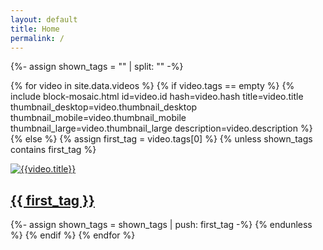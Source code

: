 ```yaml
---
layout: default
title: Home
permalink: /
---
```


<div class="grid">
  {%- assign shown_tags = "" | split: "" -%}

  {% for video in site.data.videos %}
    {% if video.tags == empty %}
      {% include block-mosaic.html
          id=video.id
          hash=video.hash
          title=video.title
          thumbnail_desktop=video.thumbnail_desktop
          thumbnail_mobile=video.thumbnail_mobile
          thumbnail_large=video.thumbnail_large
          description=video.description %}
    {% else %}
      {% assign first_tag = video.tags[0] %}
      {% unless shown_tags contains first_tag %}
        <div class="grid-item-mosaic link" data-id="{{video.id}}">
          <a href="{{ '/' | append: first_tag | relative_url }}">
            <img
              src="{{video.thumbnail_desktop}}"
              srcset="
                  {{video.thumbnail_mobile}} 640w,
                  {{video.thumbnail_desktop}} 960w,
                  {{video.thumbnail_large}} 1280w"
              sizes="(max-width: 600px) 640px, (max-width: 1024px) 960px, 1280px"
              alt="{{video.title}}"
              loading="lazy" />
            <div class="overlay">
              <h2>{{ first_tag }}</h2>
            </div>
          </a>
        </div>
        {%- assign shown_tags = shown_tags | push: first_tag -%}
      {% endunless %}
    {% endif %}
  {% endfor %}
</div>